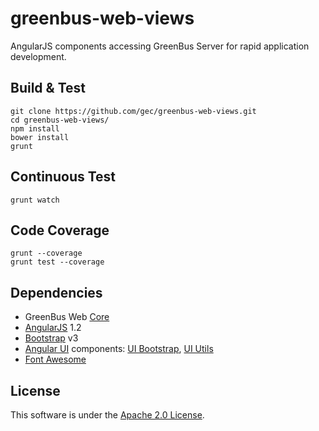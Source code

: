 greenbus-web-views
===========

AngularJS components accessing GreenBus Server for rapid application development.

## Build & Test

```
git clone https://github.com/gec/greenbus-web-views.git
cd greenbus-web-views/
npm install
bower install
grunt
```

## Continuous Test
```
grunt watch
```

## Code Coverage

```
grunt --coverage
grunt test --coverage
```

## Dependencies
* GreenBus Web [Core](https://github.com/gec/greenbus-web-core)
* [AngularJS](https://angularjs.org/) 1.2
* [Bootstrap](http://getbootstrap.com/) v3
* [Angular UI](http://angular-ui.github.io/) components: [UI Bootstrap](http://angular-ui.github.io/bootstrap/), [UI Utils](http://angular-ui.github.io/ui-utils/)
* [Font Awesome](http://fortawesome.github.io/Font-Awesome/)

## License

This software is under the [Apache 2.0 License](http://www.apache.org/licenses/LICENSE-2.0.html).
